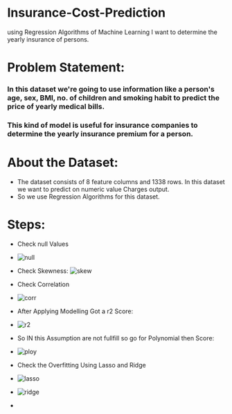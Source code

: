 # Insurance-Cost-Prediction
using Regression Algorithms of Machine Learning I want to determine the yearly insurance of persons.


# Problem Statement: 
###  In this dataset we're going to use information like a person's age, sex, BMI, no. of children and smoking habit to predict the price of yearly medical bills. 
###  This kind of model is useful for insurance companies to determine the yearly insurance premium for a person. 

# About the Dataset:
- The dataset consists of 8 feature columns and 1338 rows. In this dataset we want to predict on numeric value Charges output.
- So we use Regression Algorithms for this dataset.

# Steps:
- Check null Values
- ![null](https://user-images.githubusercontent.com/105968767/215262000-44dbc234-e5cc-4847-9016-d5fdf640bf2f.png)

- Check Skewness:
![skew](https://user-images.githubusercontent.com/105968767/215262027-d5427cdc-d968-4b0d-bc80-9fc471c6771b.png)

- Check Correlation
- ![corr](https://user-images.githubusercontent.com/105968767/215262118-7bb7dc71-18ec-4685-a18b-6995044a3975.png)

- After Applying Modelling Got a r2 Score:
- ![r2](https://user-images.githubusercontent.com/105968767/215262268-aa658ca8-270a-43f7-bb96-e43fd1709cee.png)

- So IN this Assumption are not fullfill so go for Polynomial then Score:
- ![ploy](https://user-images.githubusercontent.com/105968767/215262381-04152400-1e8a-4570-8491-c05cb8bdf217.png)

- Check the Overfitting Using Lasso and Ridge
- ![lasso](https://user-images.githubusercontent.com/105968767/215262503-dbda4ec0-8675-47e9-afdc-6f2ce486bd28.png)
- ![ridge](https://user-images.githubusercontent.com/105968767/215262669-e7f1fdb0-5b5b-4ea9-b115-bf0310bd32f6.png)




- 

